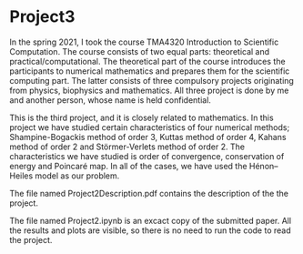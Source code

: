 # Project3


In the spring 2021, I took the course TMA4320 Introduction to Scientific Computation. The course consists of two equal parts: theoretical and practical/computational. The theoretical part of the course introduces the participants to numerical mathematics and prepares them for the scientific computing part. The latter consists of three compulsory projects originating from physics, biophysics and mathematics. All three project is done by me and another person, whose name is held confidential.

This is the third project, and it is closely related to mathematics. In this project we have studied certain characteristics of four numerical methods; Shampine-Bogackis method of order 3, Kuttas method of order 4, Kahans method of order 2 and Störmer-Verlets method of order 2. The characteristics we have studied is order of convergence, conservation of energy and Poincaré map. In all of the cases, we have used the Hénon–Heiles model as our problem. 

The file named Project2Description.pdf contains the description of the the project.

The file named Project2.ipynb is an excact copy of the submitted paper. All the results and plots are visible, so there is no need to run the code to read the project.

